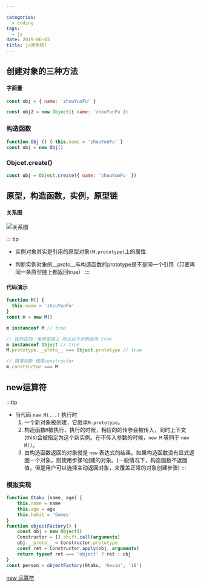 ```yaml
---

categories:
  - coding
tags:
  - js
date: 2019-06-03
title: js原型链!
---
```

## 创建对象的三种方法

#### 字面量
```js
const obj = { name: 'zhouYunFu' }

const obj2 = new Object({ name: 'zhouYunFu })
```

### 构造函数
```js
function Obj () { this.name = 'zhouYunFu' }
const obj = new Obj()
```


### Objcet.create()
```js
const obj = Object.create({ name: 'zhouYunFu' })
```


## 原型，构造函数，实例，原型链

#### 关系图
![关系图](https://ae01.alicdn.com/kf/HTB1RIvPKFzqK1RjSZFo762fcXXaU.png)

::: tip
 - 实例对象其实是引用的原型对象`(M.prototype)`上的属性

 - 判断实例对象的__proto__与构造函数的prototype是不是同一个引用（只要再同一条原型链上都返回true）
:::

#### 代码演示
```js
function M() {
  this.name = 'zhouYunFu'
}
const m = new M()

m instanceof M // true

// 因为在同一条原型链上 所以以下示例也为 true
m instanceof Object // true
M.prototype.__proto__ === Object.prototype // true

// 精准判断 使用constructor
m.constructor === M 
```

## new运算符
:::tip
- 当代码 `new M(...)` 执行时
    1. 一个新对象被创建，它继承`M.prototype`。
    2. 构造函数`M`被执行，执行的时候，相应的的传参会被传入，同时上下文(this)会被指定为这个新实例。在不传入参数的时候，`new M` 等同于 `new M()`。
    3. 由构造函数返回的对象就是 `new` 表达式的结果。如果构造函数没有显式返回一个对象，则使用步骤1创建的对象。(一般情况下，构造函数不返回值，但是用户可以选择主动返回对象，来覆盖正常的对象创建步骤)
:::

### 模拟实现
```js 
function Otaku (name, age) {
    this.name = name
    this.age = age
    this.habit = 'Games'
}
function objectFactory() {
    const obj = new Object()
    Constructor = [].shift.call(arguments)
    obj.__proto__ = Constructor.prototype
    const ret = Constructor.apply(obj, arguments)
    return typeof ret === 'object' ? ret : obj
}
const person = objectFactory(Otaku, 'Kevin', '18')
```
[new 运算符](https://developer.mozilla.org/zh-CN/docs/Web/JavaScript/Reference/Operators/new)